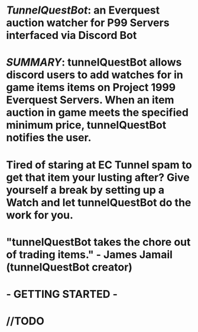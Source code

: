 # ***TunnelQuestBot***: an Everquest auction watcher for P99 Servers interfaced via Discord Bot

# ***SUMMARY***: tunnelQuestBot allows discord users to add watches for in game items items on Project 1999 Everquest Servers.  When an item auction in game meets the specified minimum price, tunnelQuestBot notifies the user.
 
# Tired of staring at EC Tunnel spam to get that item your lusting after?  Give yourself a break by setting up a Watch and let tunnelQuestBot do the work for you.

# "tunnelQuestBot takes the chore out of trading items." - James Jamail (tunnelQuestBot creator)
# 
# - GETTING STARTED -
# 
# //TODO
 
